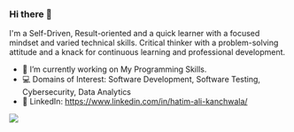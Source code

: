 ### Hi there 👋

I'm a Self-Driven, Result-oriented and a quick learner with a focused mindset and varied technical skills. Critical thinker with a problem-solving attitude and a knack for continuous learning and professional development.

- 🔭 I’m currently working on My Programming Skills.
- 💻 Domains of Interest: Software Development, Software Testing, Cybersecurity, Data Analytics
- 👤 LinkedIn: https://www.linkedin.com/in/hatim-ali-kanchwala/

![](http://estruyf-github.azurewebsites.net/api/VisitorHit?user=the-hatim&repo=MForensics&countColorcountColor&countColor=%237B1E7A)
